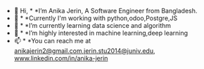 - 👋 Hi, * *I’m Anika Jerin, A Software Engineer from Bangladesh. 
- 👀 * *Currently I'm working with python,odoo,Postgre,JS
- 🌱 * *I’m currently learning data science and algorithm
- 💞️ * *I’m highly interested in machine learning,deep learning
- 📫 * *You can reach me at anikajerin2@gmail.com,jerin.stu2014@juniv.edu, www.linkedin.com/in/anika-jerin

<!---
AnikaJerin/AnikaJerin is a ✨ special ✨ repository because its `README.md` (this file) appears on your GitHub profile.
You can click the Preview link to take a look at your changes.
--->
